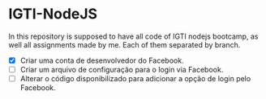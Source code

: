# IGTI-NodeJS
 In this repository is supposed to have all code of IGTI nodejs bootcamp, as well all assignments made by me. Each of them separated by branch.

- [x] Criar uma conta de desenvolvedor do Facebook.
- [ ] Criar um arquivo de configuração para o login via Facebook.
- [ ] Alterar o código disponibilizado para adicionar a opção de login pelo Facebook.